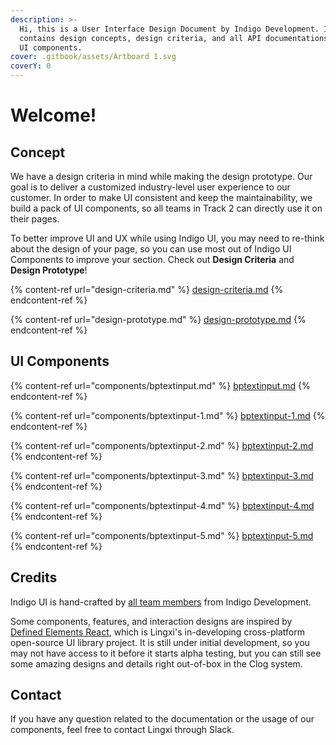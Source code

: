 ```yaml
---
description: >-
  Hi, this is a User Interface Design Document by Indigo Development. It
  contains design concepts, design criteria, and all API documentations of our
  UI components.
cover: .gitbook/assets/Artboard 1.svg
coverY: 0
---
```


# Welcome!

## Concept

We have a design criteria in mind while making the design prototype. Our goal is to deliver a customized industry-level user experience to our customer. In order to make UI consistent and keep the maintainability, we build a pack of UI components, so all teams in Track 2 can directly use it on their pages.

To better improve UI and UX while using Indigo UI, you may need to re-think about the design of your page, so you can use most out of Indigo UI Components to improve your section. Check out **Design Criteria** and **Design Prototype**!

{% content-ref url="design-criteria.md" %}
[design-criteria.md](design-criteria.md)
{% endcontent-ref %}

{% content-ref url="design-prototype.md" %}
[design-prototype.md](design-prototype.md)
{% endcontent-ref %}

## UI Components

{% content-ref url="components/bptextinput.md" %}
[bptextinput.md](components/bptextinput.md)
{% endcontent-ref %}

{% content-ref url="components/bptextinput-1.md" %}
[bptextinput-1.md](components/bptextinput-1.md)
{% endcontent-ref %}

{% content-ref url="components/bptextinput-2.md" %}
[bptextinput-2.md](components/bptextinput-2.md)
{% endcontent-ref %}

{% content-ref url="components/bptextinput-3.md" %}
[bptextinput-3.md](components/bptextinput-3.md)
{% endcontent-ref %}

{% content-ref url="components/bptextinput-4.md" %}
[bptextinput-4.md](components/bptextinput-4.md)
{% endcontent-ref %}

{% content-ref url="components/bptextinput-5.md" %}
[bptextinput-5.md](components/bptextinput-5.md)
{% endcontent-ref %}

## Credits

Indigo UI is hand-crafted by [all team members](https://github.com/david-fisher/320-S22-Track2/wiki/Indigo) from Indigo Development.

Some components, features, and interaction designs are inspired by [Defined Elements React](https://github.com/defined-elements/react), which is Lingxi's in-developing cross-platform open-source UI library project. It is still under initial development, so you may not have access to it before it starts alpha testing, but you can still see some amazing designs and details right out-of-box in the Clog system.

## Contact

If you have any question related to the documentation or the usage of our components, feel free to contact Lingxi through Slack.
